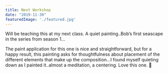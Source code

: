 ```yaml
---
title: Next Workshop
date: "2019-11-30"
featuredImage: './featured.jpg'
---
```


Will be teaching this at my next class. A quiet painting..Bob’s first seascape in the series from season 1...

<!-- end -->

 The paint application for this one is nice and straightforward, but for a happy result, this painting asks for thoughtfulness about placement of the different elements that make up the composition...I found myself quieting down as I painted it..almost a meditation, a centering. Love this one. 💜
